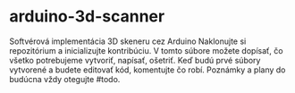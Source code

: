 # arduino-3d-scanner
Softvérová implementácia 3D skeneru cez Arduino
Naklonujte si repozitórium a inicializujte kontribúciu. 
V tomto súbore možete dopísať, čo všetko potrebujeme vytvoriť, napísať, ošetriť.
Keď budú prvé súbory vytvorené a budete editovať kód, komentujte čo robí.
Poznámky a plany do budúcna vždy otegujte #todo.
